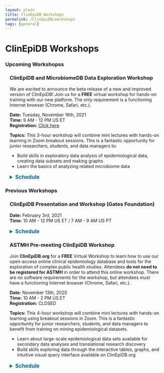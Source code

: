 ```yaml
---
layout: plain
title: ClinEpiDB Workshops
permalink: /ClinEpiDB/workshops
tags: [general]
---
```

<style> 
div.contents {
    margin: 1em;
} 
div.workshop {
    margin: 1em 1em;
}
details summary, details ul {
  margin-top: 1em;
}
details summary {
  font-size: 120%;
  color: #069;
}
details p, details table {
  margin-left: 2em;
}
details table {
  margin-right: 12em;
}
table {
  margin-top: 1em;
  border-collapse: collapse;
}
/*
table, th, td {
  border: 1px solid black;
  padding: 0.5em;
}
*/
tr.break td {
  background-color: #DCDCDC;
}

table#hor-minimalist-a {
  text-align: left;
}
table#hor-minimalist-a th {
  font-size: 110%;
  font-weight: 400;
  color: #000;
  border-bottom: 2px solid #000;
  padding: 0.5em;
  text-align: left;
}
table#hor-minimalist-a tr {
  border-bottom: 1px solid #ddd;
}
table#hor-minimalist-a tr:hover td {
  color: #000; 
}
table#hor-minimalist-a tr.other td {
  background-color: #fafafa;
}
table#hor-minimalist-a tbody {
  display: table-row-group;
  vertical-align: middle;
  border-color: inherit;
}
table#hor-minimalist-a td {
  color: #00; 
  padding: 0.5em 0.5em 0.5em;
  vertical-align: middle;
}
table#hor-minimalist-a tfoot {
  font-size: 90%;
}
table#hor-minimalist-a tfoot tr {
  border:0;
}
</style>

<h1>ClinEpiDB Workshops</h1>

<div class="static-content">

<h3>Upcoming Workshopss</h3>

<div class="anchor"><a name="astmh2021"></a></div>
<div class="workshop">
    <h3>ClinEpiDB and MicrobiomeDB Data Exploration Workshop</h3>
    <p>We are excited to announce the beta release of a new and improved version of ClinEpiDB! Join us for a <b>FREE</b> virtual workshop for hands-on training with our new platform. The only requirement is a functioning Internet browser (Chrome, Safari, etc.).
    </p>
    <p>
      <b>Date:</b> Tuesday, November 16th, 2021 <br>
      <b>Time:</b> 9 AM - 12 PM US ET <br>
      <b>Registration:</b> <a target="_blank" href="https://forms.gle/x7c11Xqrm8pgRWrC6">Click here</a>
    </p>
    <p>
      <b>Topics:</b> This 3-hour workshop will combine mini lectures with hands-on learning in Zoom breakout sessions. This is a fantastic opportunity for junior researchers, students, and data managers to:
      <ul>
        <li>Build skills in exploratory data analysis of epidemiological data, creating data subsets and making graphs</li>
        <li>Learn the basics of analyzing related microbiome data</li>
      </ul>
    </p>

  <details>
  <summary><b>Schedule</b></summary>
  <table id="hor-minimalist-a">
  
<thead>
<tr>
<th style="text-align:left">Time</th>
<th style="text-align:left">Activity</th>
<th style="text-align:left">Presenter</th>
</tr>
</thead>

<tbody>
<tr>
<td> 9:00 AM EST
<br> <i>10 min</i>
</td>
<td><b>Introduction</b>
<ul>
  <li> Introduction to ClinEpiDB and MicrobiomeDB </li>
  <li> Overview of workshop </li>
</ul>
</td>
<td>Nupur Kittur</td>
</tr>

<tr>
<td> 9:10 AM EST
<br> <i>15 min</i>
</td>
<td><b>Demonstration: Navigating the ClinEpiDB beta platform</b>
<br>GEMS1 (enteric disease case control study)
<ul>
  <li> Study summaries table </li>
  <li> Study cards</li>
  <li>Exploratory data analysis workspace </li>
</ul>
</td>
<td>Nupur Kittur</td>
</tr>

<tr>
<td> 9:25 AM EST
<br> <i>20 min</i>
</td>
<td><b>Hands-on Breakout Session 1</b>
<ul>
  <li> Structured exercise on navigating the ClinEpiDB beta platform </li>
</ul>
</td>
<td></td>
</tr>

<tr>
<td> 9:45 AM EST
<br> <i>5 min</i>
</td>
<td><b>Break</b>
</td>
<td></td>
</tr>

<tr>
<td> 9:50 AM EST
<br> <i>45 min</i>
</td>
<td><b>Presentation and Demo: MicrobiomeDB</b>
</td>
<td>Dan Beiting</td>
</tr>

<tr>
<td> 10:35 AM EST
<br> <i>10 min</i>
</td>
<td><b>Break</b>
</td>
<td></td>
</tr>

<tr>
<td> 10:45 AM EST
<br> <i>15 min</i>
</td>
<td><b>Demonstration: Exploratory data analysis on the ClinEpiDB beta platform</b>
<br>GEMS1 (enteric disease case control study)
<ul>
  <li> Formulating a hypothesis or question of interest </li>
  <li> Filtering to subset data </li>
  <li> Making plots </li>
</ul>
</td>
<td>Nupur Kittur</td>
</tr>

<tr>
<td> 11:00 AM EST
<br> <i>30 min</i>
</td>
<td><b>Hands-on Breakout Session 2: Exercise on exploratory data analysis</b>
<br>Choice of:
<ul>
  <li> Structured exercise  </li>
  <li> Self-guided exercise </li>
</ul>
</td>
<td></td>
</tr>

<tr>
<td> 11:30 AM EST
<br> <i>30 min</i>
</td>
<td><b>Wrap-up</b>
<ul>
  <li> Downloading data  </li>
  <li> Frequently asked questions</li>
  <li> Q&A </li>
</ul>
</td>
<td>Sheena Tomko</td>
</tr>

</tbody>
</table>
</details>
</div> 

<h3>Previous Workshops</h3>

<div class="anchor"><a name="#gatesworkshop2021"></a></div>
<div class="workshop">
    <h3>ClinEpiDB Presentation and Workshop (Gates Foundation)</h3>
    <p>
      <b>Date:</b> February 3rd, 2021 <br>
      <b>Time:</b> 10 AM - 12 PM US ET / 7 AM - 9 AM US PT
 <br>
    </p>

<details>
    <summary><b>Schedule</b></summary>
    <table id="hor-minimalist-a">
<thead>
<tr>
<th style="text-align:left">Time</th>
<th style="text-align:left">Activity</th>
<th style="text-align:left">Presenter</th>
</tr>
</thead>

<tbody>
<tr>
<td>10:00 AM EST
<br> 7:00 AM PST
<br> <i>20 min</i>
</td>
<td><b>Introduction</b>
<ul>
  <li> History and context of the ClinEpiDB project: integration of diverse multi-Omics datasets; VEuPathDB and other projects</li>
  <li> Objectives and status of <a href="https://clinepidb.org/">ClinEpiDB.org</a>
  <ul>
    <li>Mission/vision</li>
    <li>Organization & design: study pages, study types, data types</li>
    <li>Available datasets, site usage, user communities (data providers, study teams, researchers, modellers, students, policy-makers, etc), use cases</li>
    <li>Robustness, security, sustainability, scalability, cost-eﬃcacy</li>
    <li>Relationship with other projects; stakeholders (including funders)</li>
  </ul>
  <br>
  </li>
  <li>Data access and release policies (tiered design); community trust</li>
</ul></td>
<td>David Roos</td>
</tr>

<tr>
<td>10:20 AM EST
<br>7:20 AM PST
<br><i>20 min</i></td>
<td><b>Demonstration:</b> LLINEUP (cluster-randomized trial of insecticidal bednets for malaria)
<ul>
  <li>Home page layout: study cards, searches, downloads</li>
  <li>Exploring the data through the Search Wizard: formulating, asking, revising, and answering questions</li>
  <li>Results Pages, Visualizations (histograms, apps), Downloads</li>
</ul>
</td>
<td>Danica Helb</td>
</tr>

<tr>
<td>10:40 AM EST
<br>7:40 AM PST
<br><i>15 min</i>
</td>
<td><b> Walk Through:</b> MAL-ED (enteric disease datasets)
<ul>
  <li>Formulating & reconfiguring simple searches:
  <a target="_blank" href="{{'/documents/clinEpi/Exercise 1_ MAL-ED simple search.pdf' | absolute_url}}" target="_blank"> Comparison of breastfeeding status and <i>Giardia</i> infection</a> </li>
  <li>Discussion</li>
</ul>
</td>
<td>Sheena Tomko</td>
</tr>

<tr>
<td>10:55 AM EST
<br>7:55 AM PST
<br><i>5 min</i>
</td>
<td> <b>Break</b>
</td>
<td></td>
</tr>

<tr>
<td>11:00 AM EST
<br>8:00 AM PST
<br><i>20 min </i>
</td>

<td><b>Work in Progress</b>
<ul>
  <li>Enteric disease studies</li>
  <li>Maternal, Newborn & Child Health (MNCH) studies</li>
 <li>Azithromycin studies</li>
 <li>Data sharing issues</li>
 <li>Development activities: microbiome datasets, geolocation data, data analysis framework, DIY workspace
</li>
</ul>
</td>
<td>Sheena Tomko</td>
</tr>

<tr>
<td>11:20 AM EST
<br>8:20 AM PST
<br> <i>20 min</i></td>
<td><b> Demonstration:</b> G-ANC visualization app demo/walk-through
<ul>
  <li>Using visualization apps to answer questions</li>
  <li>Discussion</li>
</ul>
</td>
<td>Nupur Kittur</td>
</tr>

<tr>
<td>11:40 AM EST
<br>8:40 AM PST
<br><i>20 min </i></td>
<td><b> Concluding discussion</b>
<ul>
  <li>Timelines for data identification, prioritization, loading, QC & release</li>
  <li>Community uptake and visibility</li>
  <li>Opportunities</li>
</ul>
</td>
<td>Roos et al</td>
</tr>

</tbody>
</table>
</details>

</div>  <!-- workshop -->

<div class="anchor"><a name="astmh2020-premeeting"></a></div>
<div class="workshop">
    <h3>ASTMH Pre-meeting ClinEpiDB Workshop</h3>
    <p>Join <b>ClinEpiDB.org</b> for a <b>FREE</b> Virtual Workshop to learn how to use our open-access online clinical epidemiology database and tools for the exploration of complex public health studies. Attendees <b>do not need to be registered for ASTMH</b> in order to attend this online workshop. There are no software requirements for the workshop, but attendees must have a functioning Internet browser (Chrome, Safari, etc.).
    </p>
    <p>
      <b>Date:</b> November 13th, 2020 <br>
      <b>Time:</b> 10 AM - 2 PM US ET <br>
      <b>Registration:</b> CLOSED
    </p>
    <p>
      <b>Topics:</b> This 4-hour workshop will combine mini lectures with hands-on learning using breakout sessions in Zoom. This is a fantastic opportunity for junior researchers, students, and data managers to benefit from training on mining epidemiological datasets.
      <ul>
        <li>Learn about large-scale epidemiological data sets available for secondary data analyses and translational research discovery</li>
        <li>Build skills exploring data through the interactive tables, graphs, and intuitive visual query interface available on ClinEpiDB.org </li>
      </ul>
    </p>


<details>
    <summary><b>Schedule</b></summary>
    <table id="hor-minimalist-a">
<thead>
<tr>
<th style="text-align:left">Time (EST)</th>
<th style="text-align:left">Activity</th>
<th style="text-align:left">Presenter</th>
<th style="text-align:left">Recording</th>
</tr>
</thead>

<tbody>
<tr>
<td></td>
<td><b>Session 0</b>
<br>
<a target="_blank" href="{{'/documents/clinEpi/Pre-Workshop homework.pdf' | absolute_url}}" target="_blank">Getting started, creating a VEuPathDB account, and asking for help</a>  
</td>
<td></td>
<td></td>
</tr>

<tr>
<td>10-10:15 AM</td>
<td><b>Session 1</b>
<br>Introduction to workshop
<br>Introduction to ClinEpiDB
</td>
<td>David Roos
<br> Danica Helb</td>
<td><iframe width="180" height="115" src="https://youtube.com/embed/mON1TRxT8qs?list=PLWzQB3i5sYALwFB5cdZZeXmWU6udl2-tS" frameborder="0" allow="accelerometer; autoplay; clipboard-write; encrypted-media; gyroscope; picture-in-picture" allowfullscreen></iframe></td>
</tr>

<tr>
<td>10:15-10:35 AM</td>
<td><b>Breakout 1</b>
<br>Breakout group introductions
<br><a target="_blank" href="https://docs.google.com/forms/d/e/1FAIpQLSddLROBdRoWqfB9eVLzkpWCaRvFgaoxVnQqgUYbuINRW0v0hQ/viewform" target="_blank">Exercise: Exploring the All Studies Table and Study Page</a></td>
<td></td>
<td></td>
</tr>

<tr>
<td>10:35-10:55 AM</td>
<td><b>Session 2</b>
<br>Accessing and exploring data</td>
<td>Sheena Tomko</td>
<td><iframe width="180" height="115" src="https://youtube.com/embed/WU1hXR4JNs0?list=PLWzQB3i5sYALwFB5cdZZeXmWU6udl2-tS" frameborder="0" allow="accelerometer; autoplay; clipboard-write; encrypted-media; gyroscope; picture-in-picture" allowfullscreen></iframe></td>
</tr>

<tr>
<td>10:55-11:10 AM</td>
<td><b>BREAK</b></td>
<td></td>
<td></td>
</tr>

<tr>
<td>11:10-11:20 AM</td>
<td>Introduction to the LLINEUP study</td>
<td>Samuel Gonahasa</td>
<td><iframe width="180" height="115" src="https://www.youtube.com/embed/wPi7lu-A1tc" frameborder="0" allow="accelerometer; autoplay; clipboard-write; encrypted-media; gyroscope; picture-in-picture" allowfullscreen></iframe></td>
</tr>

<tr>
<td>11:20-12:05 PM</td>
<td><b>Breakout 2</b>
<br><a target="_blank" href="{{'/documents/clinEpi/Breakout2_Review_search_types.pdf' | absolute_url}}" target="_blank">Review Search types, units of analysis, study designs </a>  
<br><a target="_blank" href="{{'/documents/clinEpi/Exercise2.1_LLINEUP_simple_search.pdf' | absolute_url}}" target="_blank">Exercise: LLINEUP simple search</a> 
<br><a target="_blank" href="https://docs.google.com/forms/d/e/1FAIpQLSf6DvYihI0rNwFUcxtaP2V5LOFmVIzS7N_NmZlgQpPNGlxFnA/viewform" target="_blank">Exercise: The Search Wizard- variable exploration</a>
<br><a target="_blank" href="{{'/documents/clinEpi/Exercise 2.3 GEMS and MAL-ED simple search.pdf' | absolute_url}}" target="_blank">Exercise: MAL-ED and GEMS1 simple search </a></td>
<td></td>
<td></td>
</tr>

<tr>
<td>12:05-12:40 PM</td>
<td><b>Session 3</b>
<br><a target="_blank" href="{{'/documents/clinEpi/Session2_Guided_complex_search.pdf' | absolute_url}}" target="_blank">Complex search with MAL-ED</a>  
<br>Visualization and analysis applications using SCORE data</td>
<td>Danica Helb
<br>Nupur Kittur</td>
<td>
<iframe width="180" height="115" src="https://www.youtube.com/embed/xh8JnPFkxfQ" frameborder="0" allow="accelerometer; autoplay; clipboard-write; encrypted-media; gyroscope; picture-in-picture" allowfullscreen></iframe>
<br>
<iframe width="180" height="115" src="https://www.youtube.com/embed/CxjbhR3bgho" frameborder="0" allow="accelerometer; autoplay; clipboard-write; encrypted-media; gyroscope; picture-in-picture" allowfullscreen></iframe></td>
</tr>

<tr>
<td>12:40-12:55 PM</td>
<td><b>BREAK</b></td>
<td></td>
<td></td>
</tr>

<tr>
<td>12:55-1:40 PM</td>
<td><b>Breakout 3</b>
<br><a target="_blank" href="{{'/documents/clinEpi/Exercise 3.1 - Visualization Apps- SCORE Burundi.pdf' | absolute_url}}" target="_blank">Exercise: Visualization and analysis apps</a> 
<br><a target="_blank" href="{{'/documents/clinEpi/Exercise3.2_PROVIDE_complex_search.pdf' | absolute_url}}" target="_blank">Exercise: Complex searches using PROVIDE</a> 
<br><a target="_blank" href="{{'/documents/clinEpi/Exercise 3.3 PRISM visualization apps.pdf' | absolute_url}}" target="_blank">Exercise: PRISM analysis apps</a></td>
<td></td>
<td></td>
</tr>

<tr>
<td>1:40-2:00 PM</td>
<td><b>Session 4</b>
<br>Downloading data
<br>Workshop conclusion</td>
<td>Steph Schulman
<br>David Roos</td>
<td><iframe width="180" height="115" src="https://youtube.com/embed/fXtfsYXxLUs?list=PLWzQB3i5sYALwFB5cdZZeXmWU6udl2-tS" frameborder="0" allow="accelerometer; autoplay; clipboard-write; encrypted-media; gyroscope; picture-in-picture" allowfullscreen></iframe></td>
</tr>

<tr>
<td>2:00 - 3:00 PM</td>
<td><b>OPTIONAL SESSION</b>
<br>Individual (or breakout group) exercise - explore a study of your <br>choice and report back with something interesting that you find<br></td>
<td></td>
<td></td>
</tr>

</tbody>
</table>
</details>

</div>  <!-- workshop -->
